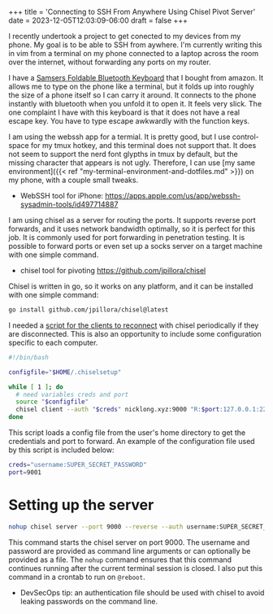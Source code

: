 +++
title = 'Connecting to SSH From Anywhere Using Chisel Pivot Server'
date = 2023-12-05T12:03:09-06:00
draft = false
+++

I recently undertook a project to get conected to my devices from my phone.
My goal is to be able to SSH from aywhere.
I'm currently writing this in vim from a terminal on my phone connected to a laptop across the room over the internet, without forwarding any ports on my router.

I have a [Samsers Foldable Bluetooth Keyboard](https://www.amazon.com/dp/B07KNHLHDW?ref=ppx_pop_mob_ap_share) that I bought from amazon.
It allows me to type on the phone like a terminal, but it folds up into roughly the size of a phone itself so I can carry it around.
It connects to the phone instantly with bluetooth when you unfold it to open it. It feels very slick.
The one complaint I have with this keyboard is that it does not have a real escape key.
You have to type escape awkwardly with the function keys.

I am using the webssh app for a termial.
It is pretty good, but I use control-space for my tmux hotkey, and this terminal does not support that.
It does not seem to support the nerd font glypths in tmux by default, but the missing character that appears is not ugly.
Therefore, I can use [my same environment]({{< ref "my-terminal-environment-and-dotfiles.md" >}}) on my phone, with a couple small tweaks.

- WebSSH tool for iPhone: https://apps.apple.com/us/app/webssh-sysadmin-tools/id497714887

I am using chisel as a server for routing the ports.
It supports reverse port forwards, and it uses network bandwidth optimally, so it is perfect for this job.
It is commonly used for port forwarding in penetration testing.
It is possible to forward ports or even set up a socks server on a target machine with one simple command.

- chisel tool for pivoting https://github.com/jpillora/chisel

Chisel is written in go, so it works on any platform, and it can be installed with one simple command:
```bash
go install github.com/jpillora/chisel@latest
```

I needed a [script for the clients to reconnect](https://github.com/nicholas-long/environment/blob/main/zet/20231205173345/README.md) with chisel periodically if they are disconnected.
This is also an opportunity to include some configuration specific to each computer.
```bash
#!/bin/bash

configfile="$HOME/.chiselsetup"

while [ 1 ]; do
  # need variables creds and port
  source "$configfile"
  chisel client --auth "$creds" nicklong.xyz:9000 "R:$port:127.0.0.1:22"
done
```

This script loads a config file from the user's home directory to get the credentials and port to forward.
An example of the configuration file used by this script is included below:
```bash
creds="username:SUPER_SECRET_PASSWORD"
port=9001
```

# Setting up the server
```bash
nohup chisel server --port 9000 --reverse --auth username:SUPER_SECRET_PASSWORD
```
This command starts the chisel server on port 9000.
The username and password are provided as command line arguments or can optionally be provided as a file.
The `nohup` command ensures that this command continues running after the current terminal session is closed.
I also put this command in a crontab to run on `@reboot`.

- DevSecOps tip: an authentication file should be used with chisel to avoid leaking passwords on the command line.
